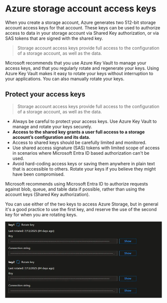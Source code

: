 # Azure storage account access keys

When you create a storage account, Azure generates two 512-bit storage account access keys for that account. These keys can be used to authorize access to data in your storage account via Shared Key authorization, or via SAS tokens that are signed with the shared key.

> Storage account access keys provide full access to the configuration of a storage account, as well as the data.

Microsoft recommends that you use Azure Key Vault to manage your access keys, and that you regularly rotate and regenerate your keys. Using Azure Key Vault makes it easy to rotate your keys without interruption to your applications. You can also manually rotate your keys.

## **Protect your access keys**

> Storage account access keys provide full access to the configuration of a storage account, as well as the data.

- Always be careful to protect your access keys. Use Azure Key Vault to manage and rotate your keys securely.
- **Access to the shared key grants a user full access to a storage account’s configuration and its data.**
- Access to shared keys should be carefully limited and monitored.
- Use shared access signature (SAS) tokens with limited scope of access in scenarios where Microsoft Entra ID based authorization can't be used.
- Avoid hard-coding access keys or saving them anywhere in plain text that is accessible to others. Rotate your keys if you believe they might have been compromised.

Microsoft recommends using Microsoft Entra ID to authorize requests against blob, queue, and table data if possible, rather than using the account keys (Shared Key authorization).

You can use either of the two keys to access Azure Storage, but in general it's a good practice to use the first key, and reserve the use of the second key for when you are rotating keys.

![azure-storage-account-keys](/public/images/azure-storage-account-keys.png)
